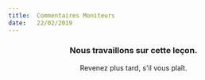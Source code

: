 ```yaml
---
title:  Commentaires Moniteurs
date:   22/02/2019
---
```


### <center>Nous travaillons sur cette leçon.</center>
<center>Revenez plus tard, s'il vous plaît.</center>